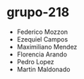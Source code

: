 # grupo-218
- Federico Mozzon
- Ezequiel Campos
- Maximiliano Mendez
- Florencia Arando
- Pedro Lopez
- Martin Maldonado
